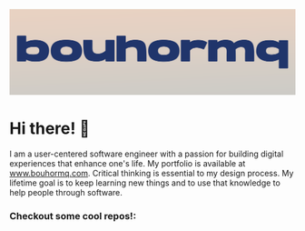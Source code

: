 ![Github Profile Banner](https://github.com/bouhormq/bouhormq/blob/main/github-profile-banner.png)

# Hi there! 👋
I am a user-centered software engineer with a passion for building digital experiences that enhance one's life. My portfolio is available at www.bouhormq.com. Critical thinking is essential to my design process. My lifetime goal is to keep learning new things and to use that knowledge to help people through software. 

### Checkout some cool repos!:
